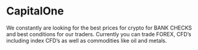 # CapitalOne
We constantly are looking for the best prices for crypto for BANK CHECKS and best conditions for our traders. Currently you can trade FOREX, CFD’s including index CFD’s as well as commodities like oil and metals.
